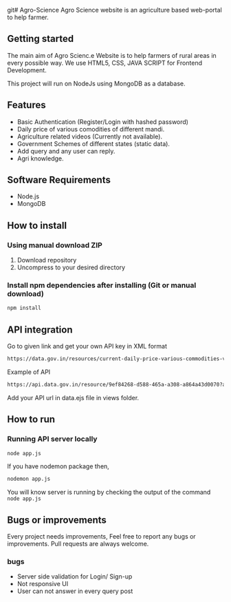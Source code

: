 git# Agro-Science
Agro Science website is an agriculture based web-portal to help farmer.

## Getting started

The main aim of Agro Scienc.e Website is to help farmers of rural areas in every possible way. We use HTML5, CSS, JAVA SCRIPT for Frontend Development.

This project will run on NodeJs using MongoDB as a database.


## Features

- Basic Authentication (Register/Login with hashed password)
- Daily price of various comodities of different mandi.
- Agriculture related videos (Currently not available).
- Government Schemes of different states (static data).
- Add query and any user can reply.
- Agri knowledge.

## Software Requirements

- Node.js
- MongoDB

## How to install

### Using manual download ZIP

1.  Download repository
2.  Uncompress to your desired directory

### Install npm dependencies after installing (Git or manual download)

```bash
npm install
```

## API integration 

Go to given link and get your own API key in XML format 

```bash
https://data.gov.in/resources/current-daily-price-various-commodities-various-markets-mandi/api
```

Example of API

```bash
https://api.data.gov.in/resource/9ef84268-d588-465a-a308-a864a43d0070?api-key=579b464db66ec23bdd0000019b3d122ad1e844b1767aa69c3fe17d2c&format=json&offset=0&limit=1000&filters=state
```

Add your API url in data.ejs file in views folder.

## How to run

### Running API server locally

```bash
node app.js
```
If you have nodemon package then,

```bash
nodemon app.js
```

You will know server is running by checking the output of the command `node app.js`


## Bugs or improvements

Every project needs improvements, Feel free to report any bugs or improvements. Pull requests are always welcome.

### bugs
- Server side validation for Login/ Sign-up  
- Not responsive UI
- User can not answer in every query post
